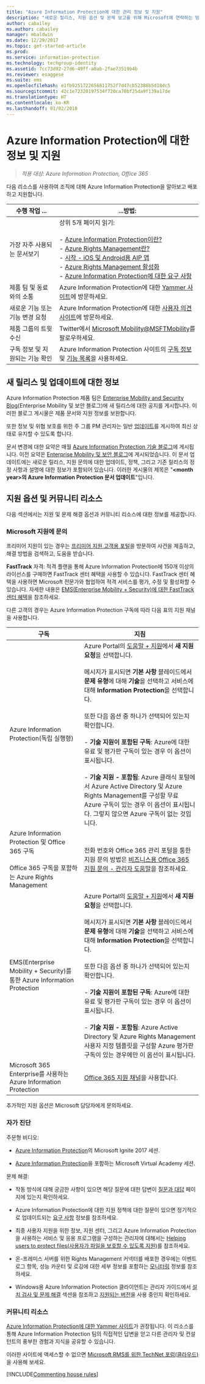 ```yaml
---
title: "Azure Information Protection에 대한 관리 정보 및 지원"
description: "새로운 릴리스, 지원 옵션 및 문제 보고를 위해 Microsoft에 연락하는 방법에 대한 정보가 포함된 관리자용 리소스입니다."
author: cabailey
ms.author: cabailey
manager: mbaldwin
ms.date: 12/29/2017
ms.topic: get-started-article
ms.prod: 
ms.service: information-protection
ms.technology: techgroup-identity
ms.assetid: 7cc73d92-27d6-49ff-a8ab-2fae73519b4b
ms.reviewer: esaggese
ms.suite: ems
ms.openlocfilehash: e1fb9251722656811752f7d47cb52388b5d18dc5
ms.sourcegitcommit: 42c1e72320197534f720ca78bf25da9f139a17de
ms.translationtype: HT
ms.contentlocale: ko-KR
ms.lasthandoff: 01/02/2018
---
```

# <a name="information-and-support-for-azure-information-protection"></a>Azure Information Protection에 대한 정보 및 지원

>*적용 대상: Azure Information Protection, Office 365*

다음 리소스를 사용하여 조직에 대해 Azure Information Protection을 알아보고 배포하고 지원합니다.

|수행 작업 ...|...방법:|
|----------------|---------------|
|가장 자주 사용되는 문서보기|상위 5개 페이지 읽기:<br /><br /> - [Azure Information Protection이란?](../understand-explore/what-is-information-protection.md)<br /> - [Azure Rights Management란?](../understand-explore/what-is-azure-rms.md)<br />- [시작 - iOS 및 Android용 AIP 앱](../rms-client/mobile-app-get-started.md) <br />- [Azure Rights Management 활성화](../deploy-use/activate-service.md)<br />- [Azure Information Protection에 대한 요구 사항](../get-started/requirements.md)|
|제품 팀 및 동료와의 소통|Azure Information Protection에 대한 [Yammer 사이트](https://www.yammer.com/AskIPTeam)에 방문하세요.|
|새로운 기능 또는 기능 변경 요청|Azure Information Protection에 대한 [사용자 의견 사이트](https://msip.uservoice.com)에 방문하세요.|
|제품 그룹의 트윗 수신|Twitter에서 [Microsoft Mobility@MSFTMobility](https://twitter.com/MSFTMobility)를 팔로우하세요.|
|구독 정보 및 지원되는 기능 확인|Azure Information Protection 사이트의 [구독 정보](https://www.microsoft.com/cloud-platform/azure-information-protection-pricing) 및 [기능 목록](https://www.microsoft.com/cloud-platform/azure-information-protection-features)을 사용하세요.|


## <a name="information-about-new-releases-and-updates"></a>새 릴리스 및 업데이트에 대한 정보
Azure Information Protection 제품 팀은 [Enterprise Mobility and Security Blog](https://blogs.technet.microsoft.com/enterprisemobility/?product=azure-information-protection)(Enterprise Mobility 및 보안 블로그)에 새 릴리스에 대한 공지를 게시합니다. 이러한 블로그 게시물은 제품 문서와 지원 정보를 보완합니다.

또한 정보 및 위협 보호를 위한 주 그룹 PM 관리자는 일반 [업데이트](https://blogs.technet.microsoft.com/enterprisemobility/?product=azure-information-protection,azure-rights-management-services&content-type=updates)를 게시하여 최신 상태로 유지할 수 있도록 합니다.

문서 변경에 대한 요약은 매월 [Azure Information Protection 기술 블로그](https://aka.ms/AIPblog)에 게시됩니다. 이전 요약은 [Enterprise Mobility 및 보안 블로그](https://blogs.technet.microsoft.com/enterprisemobility/?product=azure-information-protection)에 게시되었습니다. 이 문서 업데이트에는 새로운 릴리스, 지원 문의에 대한 업데이트, 정책, 그리고 기존 릴리스의 정정 사항과 설명에 대한 정보가 포함되어 있습니다. 이러한 게시물의 제목은 "**\<month year>의 Azure Information Protection 문서 업데이트**"입니다.

## <a name="support-options-and-community-resources"></a>지원 옵션 및 커뮤니티 리소스
다음 섹션에서는 지원 및 문제 해결 옵션과 커뮤니티 리소스에 대한 정보를 제공합니다.

### <a name="to-contact-microsoft-support"></a>Microsoft 지원에 문의

프리미어 지원이 있는 경우는 [프리미어 지원 고객용 포털](https://premier.microsoft.com/)을 방문하여 사건을 제출하고, 해결 방법을 검색하고, 도움을 받습니다.

**FastTrack** 자격: 적격 플랜을 통해 Azure Information Protection에 150개 이상의 라이선스를 구매하면 FastTrack 센터 혜택을 사용할 수 있습니다. FastTrack 센터 혜택을 사용하면 Microsoft 전문가와 협업하여 적격 서비스를 평가, 수정 및 활성화할 수 있습니다. 자세한 내용은 [EMS(Enterprise Mobility + Security)에 대한 FastTrack 센터 혜택](/enterprise-mobility-security/Solutions/fasttrack-center-benefit-process-for-enterprise-mobility-suite-ems)을 참조하세요.

다른 고객의 경우는 Azure Information Protection 구독에 따라 다음 표의 지원 채널을 사용합니다.

|구독|지침|
|----------------|---------------|
|Azure Information Protection(독립 실행형)|Azure Portal의 [도움말 + 지원](https://portal.azure.com/#blade/Microsoft_Azure_Support/HelpAndSupportBlade)에서 **새 지원 요청**을 선택합니다.<br /><br />메시지가 표시되면 **기본 사항** 블레이드에서 **문제 유형**에 대해 **기술**을 선택하고 서비스에 대해 **Information Protection**을 선택합니다. <br /><br />또한 다음 옵션 중 하나가 선택되어 있는지 확인합니다.<br /><br />- **기술 지원이 포함된 구독**: Azure에 대한 유료 및 평가판 구독이 있는 경우 이 옵션이 표시됩니다.<br /><br /> - **기술 지원 - 포함됨**: Azure 클래식 포털에서 Azure Active Directory 및 Azure Rights Management를 구성할 무료 Azure 구독이 있는 경우 이 옵션이 표시됩니다. 그렇지 않으면 Azure 구독이 없는 것입니다.|
|Azure Information Protection 및 Office 365 구독<br /><br />Office 365 구독을 포함하는 Azure Rights Management|전화 번호와 Office 365 관리 포털을 통한 지원 문의 방법은 [비즈니스용 Office 365 지원 문의 - 관리자 도움말](https://support.office.com/article/Contact-Office-365-for-business-support-Admin-Help-32a17ca7-6fa0-4870-8a8d-e25ba4ccfd4b)을 참조하세요.|
|EMS(Enterprise Mobility + Security)를 통한 Azure Information Protection|Azure Portal의 [도움말 + 지원](https://portal.azure.com/#blade/Microsoft_Azure_Support/HelpAndSupportBlade)에서 **새 지원 요청**을 선택합니다.<br /><br />메시지가 표시되면 **기본 사항** 블레이드에서 **문제 유형**에 대해 **기술**을 선택하고 서비스에 대해 **Information Protection**을 선택합니다. <br /><br />또한 다음 옵션 중 하나가 선택되어 있는지 확인합니다.<br /><br />- **기술 지원이 포함된 구독**: Azure에 대한 유료 및 평가판 구독이 있는 경우 이 옵션이 표시됩니다.<br /><br /> - **기술 지원 - 포함됨**: Azure Active Directory 및 Azure Rights Management 사용자 지정 템플릿을 구성할 Azure 평가판 구독이 있는 경우에만 이 옵션이 표시됩니다.|
|Microsoft 365 Enterprise를 사용하는 Azure Information Protection|[Office 365 지원 채널](https://support.office.com/article/Contact-Office-365-for-business-support-Admin-Help-32a17ca7-6fa0-4870-8a8d-e25ba4ccfd4b)을 사용합니다.|

추가적인 지원 옵션은 Microsoft 담당자에게 문의하세요. 


### <a name="self-help"></a>자가 진단

주문형 비디오:

- [Azure Information Protection](https://myignite.microsoft.com/videos?q=%2522azure%2520information%2520protection%2522)의 Microsoft Ignite 2017 세션.

- [Azure Information Protection](https://mva.microsoft.com/search/SearchResults.aspx#!q=Azure%20Information%20protection)을 포함하는 Microsoft Virtual Academy 세션.

문제 해결:

- 작동 방식에 대해 궁금한 사항이 있으면 해당 질문에 대한 답변이 [질문과 대답](faqs.md) 페이지에 있는지 확인하세요.

- Azure Information Protection에 대한 지원 정책에 대한 질문이 있으면 정기적으로 업데이트되는 [요구 사항](requirements-azure-rms.md) 정보를 참조하세요.

- 최종 사용자 지원을 위한 정보, 지원 센터, 그리고 Azure Information Protection을 사용하는 서비스 및 응용 프로그램을 구성하는 관리자에 대해서는 [Helping users to protect files(사용자가 파일을 보호할 수 있도록 지원)](../deploy-use/help-users.md)를 참조하세요.

- 온-프레미스 서버를 위한 Rights Management 커넥터를 배포한 경우에는 이벤트 로그 항목, 성능 카운터 및 로깅에 대한 세부 정보를 포함하는 [모니터링](../deploy-use/monitor-rms-connector.md) 정보를 참조하세요.

- Windows용 Azure Information Protection 클라이언트는 관리자 가이드에서 [설치 검사 및 문제 해결](../rms-client/client-admin-guide.md#installation-checks-and-troubleshooting) 섹션을 참조하고 [지원되는 버전](../rms-client/client-version-release-history.md#servicing-information-and-timelines)을 사용 중인지 확인하세요.

### <a name="community-resources"></a>커뮤니티 리소스

[Azure Information Protection에 대한 Yammer 사이트](https://www.yammer.com/AskIPTeam)가 권장됩니다. 이 리소스를 통해 Azure Information Protection 팀의 직접적인 답변을 얻고 다른 관리자 및 컨설턴트의 풍부한 경험과 지식을 공유할 수 있습니다.

이러한 사이트에 액세스할 수 없으면 [Microsoft RMS를 위한 TechNet 포럼(클라우드)](https://social.technet.microsoft.com/Forums/en-US/home?forum=rmscloud)을 사용해 보세요.

[!INCLUDE[Commenting house rules](../includes/houserules.md)]
